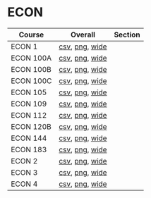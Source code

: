 # ECON

| Course | Overall | Section |
| ------ | ------- | ------- |
| ECON 1 | [csv](https://github.com/UCSD-Historical-Enrollment-Data/2024Summer2/blob/main/overall/ECON%201.csv), [png](https://raw.githubusercontent.com/UCSD-Historical-Enrollment-Data/2024Summer2/main/plot_overall/ECON%201.png), [wide](https://raw.githubusercontent.com/UCSD-Historical-Enrollment-Data/2024Summer2/main/plot_overall_wide/ECON%201.png) |  |
| ECON 100A | [csv](https://github.com/UCSD-Historical-Enrollment-Data/2024Summer2/blob/main/overall/ECON%20100A.csv), [png](https://raw.githubusercontent.com/UCSD-Historical-Enrollment-Data/2024Summer2/main/plot_overall/ECON%20100A.png), [wide](https://raw.githubusercontent.com/UCSD-Historical-Enrollment-Data/2024Summer2/main/plot_overall_wide/ECON%20100A.png) |  |
| ECON 100B | [csv](https://github.com/UCSD-Historical-Enrollment-Data/2024Summer2/blob/main/overall/ECON%20100B.csv), [png](https://raw.githubusercontent.com/UCSD-Historical-Enrollment-Data/2024Summer2/main/plot_overall/ECON%20100B.png), [wide](https://raw.githubusercontent.com/UCSD-Historical-Enrollment-Data/2024Summer2/main/plot_overall_wide/ECON%20100B.png) |  |
| ECON 100C | [csv](https://github.com/UCSD-Historical-Enrollment-Data/2024Summer2/blob/main/overall/ECON%20100C.csv), [png](https://raw.githubusercontent.com/UCSD-Historical-Enrollment-Data/2024Summer2/main/plot_overall/ECON%20100C.png), [wide](https://raw.githubusercontent.com/UCSD-Historical-Enrollment-Data/2024Summer2/main/plot_overall_wide/ECON%20100C.png) |  |
| ECON 105 | [csv](https://github.com/UCSD-Historical-Enrollment-Data/2024Summer2/blob/main/overall/ECON%20105.csv), [png](https://raw.githubusercontent.com/UCSD-Historical-Enrollment-Data/2024Summer2/main/plot_overall/ECON%20105.png), [wide](https://raw.githubusercontent.com/UCSD-Historical-Enrollment-Data/2024Summer2/main/plot_overall_wide/ECON%20105.png) |  |
| ECON 109 | [csv](https://github.com/UCSD-Historical-Enrollment-Data/2024Summer2/blob/main/overall/ECON%20109.csv), [png](https://raw.githubusercontent.com/UCSD-Historical-Enrollment-Data/2024Summer2/main/plot_overall/ECON%20109.png), [wide](https://raw.githubusercontent.com/UCSD-Historical-Enrollment-Data/2024Summer2/main/plot_overall_wide/ECON%20109.png) |  |
| ECON 112 | [csv](https://github.com/UCSD-Historical-Enrollment-Data/2024Summer2/blob/main/overall/ECON%20112.csv), [png](https://raw.githubusercontent.com/UCSD-Historical-Enrollment-Data/2024Summer2/main/plot_overall/ECON%20112.png), [wide](https://raw.githubusercontent.com/UCSD-Historical-Enrollment-Data/2024Summer2/main/plot_overall_wide/ECON%20112.png) |  |
| ECON 120B | [csv](https://github.com/UCSD-Historical-Enrollment-Data/2024Summer2/blob/main/overall/ECON%20120B.csv), [png](https://raw.githubusercontent.com/UCSD-Historical-Enrollment-Data/2024Summer2/main/plot_overall/ECON%20120B.png), [wide](https://raw.githubusercontent.com/UCSD-Historical-Enrollment-Data/2024Summer2/main/plot_overall_wide/ECON%20120B.png) |  |
| ECON 144 | [csv](https://github.com/UCSD-Historical-Enrollment-Data/2024Summer2/blob/main/overall/ECON%20144.csv), [png](https://raw.githubusercontent.com/UCSD-Historical-Enrollment-Data/2024Summer2/main/plot_overall/ECON%20144.png), [wide](https://raw.githubusercontent.com/UCSD-Historical-Enrollment-Data/2024Summer2/main/plot_overall_wide/ECON%20144.png) |  |
| ECON 183 | [csv](https://github.com/UCSD-Historical-Enrollment-Data/2024Summer2/blob/main/overall/ECON%20183.csv), [png](https://raw.githubusercontent.com/UCSD-Historical-Enrollment-Data/2024Summer2/main/plot_overall/ECON%20183.png), [wide](https://raw.githubusercontent.com/UCSD-Historical-Enrollment-Data/2024Summer2/main/plot_overall_wide/ECON%20183.png) |  |
| ECON 2 | [csv](https://github.com/UCSD-Historical-Enrollment-Data/2024Summer2/blob/main/overall/ECON%202.csv), [png](https://raw.githubusercontent.com/UCSD-Historical-Enrollment-Data/2024Summer2/main/plot_overall/ECON%202.png), [wide](https://raw.githubusercontent.com/UCSD-Historical-Enrollment-Data/2024Summer2/main/plot_overall_wide/ECON%202.png) |  |
| ECON 3 | [csv](https://github.com/UCSD-Historical-Enrollment-Data/2024Summer2/blob/main/overall/ECON%203.csv), [png](https://raw.githubusercontent.com/UCSD-Historical-Enrollment-Data/2024Summer2/main/plot_overall/ECON%203.png), [wide](https://raw.githubusercontent.com/UCSD-Historical-Enrollment-Data/2024Summer2/main/plot_overall_wide/ECON%203.png) |  |
| ECON 4 | [csv](https://github.com/UCSD-Historical-Enrollment-Data/2024Summer2/blob/main/overall/ECON%204.csv), [png](https://raw.githubusercontent.com/UCSD-Historical-Enrollment-Data/2024Summer2/main/plot_overall/ECON%204.png), [wide](https://raw.githubusercontent.com/UCSD-Historical-Enrollment-Data/2024Summer2/main/plot_overall_wide/ECON%204.png) |  |
